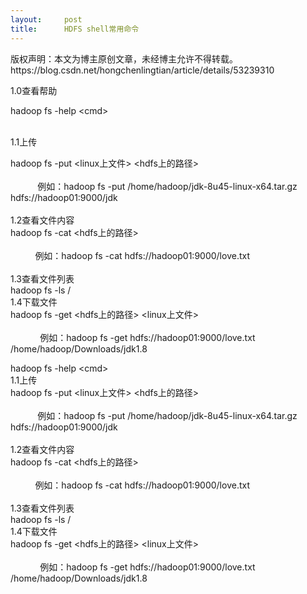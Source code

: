 ```yaml
---
layout:     post
title:      HDFS shell常用命令
---
```

<div id="article_content" class="article_content clearfix csdn-tracking-statistics" data-pid="blog" data-mod="popu_307" data-dsm="post">
								<div class="article-copyright">
					版权声明：本文为博主原创文章，未经博主允许不得转载。					https://blog.csdn.net/hongchenlingtian/article/details/53239310				</div>
								            <link rel="stylesheet" href="https://csdnimg.cn/release/phoenix/template/css/ck_htmledit_views-f76675cdea.css">
						<div class="htmledit_views" id="content_views">
                
<p><span></span><span style="font-size:14px;">1.0查看帮助</span></p>
<p><span style="font-size:14px;"><span></span>hadoop fs -help &lt;cmd&gt;</span></p>
<p><span style="font-size:14px;"><br><span></span>1.1上传</span></p>
<p><span style="font-size:14px;"><span></span>hadoop fs -put &lt;linux上文件&gt; &lt;hdfs上的路径&gt;<br><br>
           例如：hadoop fs -put /home/hadoop/jdk-8u45-linux-x64.tar.gz hdfs://hadoop01:9000/jdk<br><br><span></span>1.2查看文件内容<br><span></span>hadoop fs -cat &lt;hdfs上的路径&gt;<br><br>
          例如：hadoop fs -cat hdfs://hadoop01:9000/love.txt<br><br><span></span>1.3查看文件列表<br><span></span>hadoop fs -ls /<br><span></span>1.4下载文件<br><span></span>hadoop fs -get &lt;hdfs上的路径&gt; &lt;linux上文件&gt;<br><br>
            例如：hadoop fs -get hdfs://hadoop01:9000/love.txt /home/hadoop/Downloads/jdk1.8</span></p>
<span style="font-size:14px;"><span></span>hadoop fs -help &lt;cmd&gt;<br><span></span>1.1上传<br><span></span>hadoop fs -put &lt;linux上文件&gt; &lt;hdfs上的路径&gt;<br><br>
           例如：hadoop fs -put /home/hadoop/jdk-8u45-linux-x64.tar.gz hdfs://hadoop01:9000/jdk<br><br><span></span>1.2查看文件内容<br><span></span>hadoop fs -cat &lt;hdfs上的路径&gt;<br><br>
          例如：hadoop fs -cat hdfs://hadoop01:9000/love.txt<br><br><span></span>1.3查看文件列表<br><span></span>hadoop fs -ls /<br><span></span>1.4下载文件<br><span></span>hadoop fs -get &lt;hdfs上的路径&gt; &lt;linux上文件&gt;<br><br>
            例如：hadoop fs -get hdfs://hadoop01:9000/love.txt /home/hadoop/Downloads/jdk1.8</span>
            </div>
                </div>